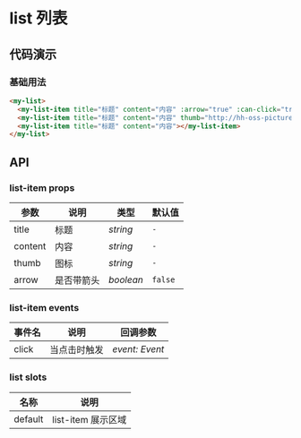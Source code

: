 # list 列表

## 代码演示

### 基础用法

```html
<my-list>
  <my-list-item title="标题" content="内容" :arrow="true" :can-click="true" thumb="http://hh-oss-picture.miyapay.com/box/94dc6578bb06b89a2ab95910a4966ba6.png"></my-list-item>
  <my-list-item title="标题" content="内容" thumb="http://hh-oss-picture.miyapay.com/box/94dc6578bb06b89a2ab95910a4966ba6.png"></my-list-item>
  <my-list-item title="标题" content="内容"></my-list-item>
</my-list>
```

## API

### list-item props

| 参数    | 说明       | 类型      | 默认值  |
| ------- | ---------- | --------- | ------- |
| title   | 标题       | _string_  | `-`     |
| content | 内容       | _string_  | `-`     |
| thumb   | 图标       | _string_  | `-`     |
| arrow   | 是否带箭头 | _boolean_ | `false` |

### list-item events

| 事件名 | 说明         | 回调参数       |
| ------ | ------------ | -------------- |
| click  | 当点击时触发 | _event: Event_ |

### list slots

| 名称    | 说明               |
| ------- | ------------------ |
| default | list-item 展示区域 |
